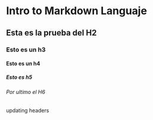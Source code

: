 # Intro to Markdown Languaje
## Esta es la prueba del H2
### Esto es un h3
#### Esto es un h4
##### Esto es h5
###### Por ultimo el H6























 updating headers
